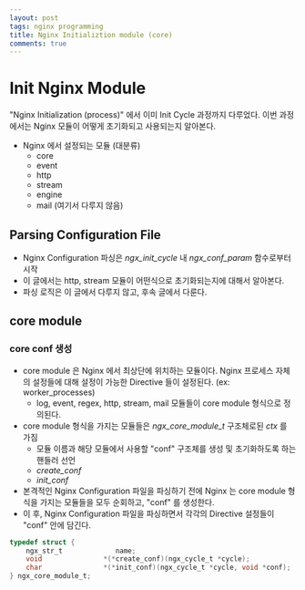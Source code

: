 ```yaml
---
layout: post
tags: nginx programming
title: Nginx Initializtion module (core)
comments: true
---
```



# Init Nginx Module

"Nginx Initialization (process)" 에서 이미 Init Cycle 과정까지 다루었다.
이번 과정에서는 Nginx 모듈이 어떻게 초기화되고 사용되는지 알아본다.

* Nginx 에서 설정되는 모듈 (대분류)
    * core
    * event
    * http
    * stream
    * engine
    * mail (여기서 다루지 않음)



## Parsing Configuration File

* Nginx Configuration 파싱은 *ngx_init_cycle* 내 *ngx_conf_param* 함수로부터 시작
* 이 글에서는 http, stream 모듈이 어떤식으로 초기화되는지에 대해서 알아본다.
* 파싱 로직은 이 글에서 다루지 않고, 후속 글에서 다룬다.

## core module

### core conf 생성

* core module 은 Nginx 에서 최상단에 위치하는 모듈이다. Nginx 프로세스 자체의 설정들에 대해
  설정이 가능한 Directive 들이 설정된다. (ex: worker_processes)
    * log, event, regex, http, stream, mail 모듈들이 core module 형식으로 정의된다.
* core module 형식을 가지는 모듈들은 *ngx_core_module_t* 구조체로된 *ctx* 를 가짐
    * 모듈 이름과 해당 모듈에서 사용할 "conf" 구조체를 생성 및 초기화하도록 하는 핸들러 선언
    * *create_conf*
    * *init_conf*
* 본격적인 Nginx Configuration 파일을 파싱하기 전에 Nginx 는 core module 형식을 가지는
  모듈들을 모두 순회하고, "conf" 를 생성한다.
* 이 후, Nginx Configuration 파일을 파싱하면서 각각의 Directive 설정들이 "conf" 안에 담긴다.

```c
typedef struct {
    ngx_str_t             name;
    void               *(*create_conf)(ngx_cycle_t *cycle);
    char               *(*init_conf)(ngx_cycle_t *cycle, void *conf);
} ngx_core_module_t;
```
